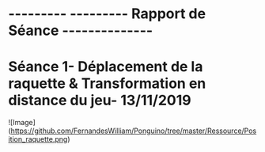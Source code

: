 # ---------  --------- Rapport de Séance --------------





# Séance 1- Déplacement de la raquette & Transformation en distance du jeu- 13/11/2019 
![Image]
(https://github.com/FernandesWilliam/Ponguino/tree/master/Ressource/Position_raquette.png)
